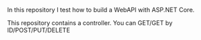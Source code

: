 In this repository I test how to build a WebAPI with ASP.NET Core.

This repository contains a controller. You can GET/GET by ID/POST/PUT/DELETE
